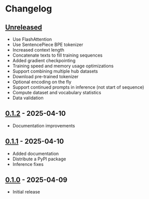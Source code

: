 # Changelog

## [Unreleased]
- Use FlashAttention
- Use SentencePiece BPE tokenizer
- Increased context length
- Concatenate texts to fill training sequences
- Added gradient checkpointing
- Training speed and memory usage optimizations
- Support combining multiple hub datasets
- Download pre-trained tokenizer
- Optional encoding on the fly
- Support continued prompts in inference (not start of sequence)
- Compute dataset and vocabulary statistics
- Data validation

## [0.1.2] - 2025-04-10
- Documentation improvements

## [0.1.1] - 2025-04-10
- Added documentation
- Distribute a PyPI package
- Inference fixes

## [0.1.0] - 2025-04-09
- Initial release

[Unreleased]: https://github.com/vsemionov/xlab/compare/v0.1.2...main
[0.1.2]: https://github.com/vsemionov/xlab/compare/v0.1.1...v0.1.2
[0.1.1]: https://github.com/vsemionov/xlab/compare/v0.1.0...v0.1.1
[0.1.0]: https://github.com/vsemionov/xlab/releases/tag/v0.1.0
